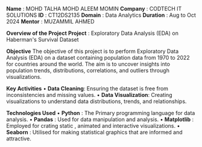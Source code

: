 **Name** :  MOHD TALHA MOHD ALEEM MOMIN
**Company** :  CODTECH IT SOLUTIONS
**ID** : CT12DS2135
**Domain** : Data Analytics
**Duration** : Aug to Oct 2024 
**Mentor** : MUZAMMIL AHMED

**Overview of the Project**
**Project** : Exploratory Data Analysis (EDA) on Haberman's Survival Dataset

**Objective**
The objective of this project is to perform Exploratory Data Analysis (EDA) on a dataset containing population data from 1970 to 2022 for countries around the world. The aim is to uncover insights into population trends, distributions, correlations, and outliers through visualizations.

**Key Activities**
•	**Data Cleaning**: Ensuring the dataset is free from inconsistencies and missing values.
•	**Data Visualization**: Creating visualizations to understand data distributions, trends, and relationships.

**Technologies Used**
•	**Python** : The Primary programming language for data analysis.
•	**Pandas** : Used for data manipulation and analysis.
•	**Matplotlib** : Employed for crating static , animated and interactive visualizations.
•	**Seaborn** : Utilised for making statistical graphics that are informed and attractive.
